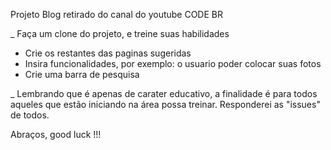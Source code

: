 Projeto Blog retirado do canal do youtube CODE BR

_ Faça um clone do projeto, e treine suas habilidades
  - Crie os restantes das paginas sugeridas
  - Insira funcionalidades, por exemplo: o usuario poder colocar suas fotos
  - Crie uma barra de pesquisa


_ Lembrando que é apenas de carater educativo, a finalidade é para todos aqueles que estão iniciando na área possa 
treinar.
Responderei as "issues" de todos.

Abraços, good luck !!!